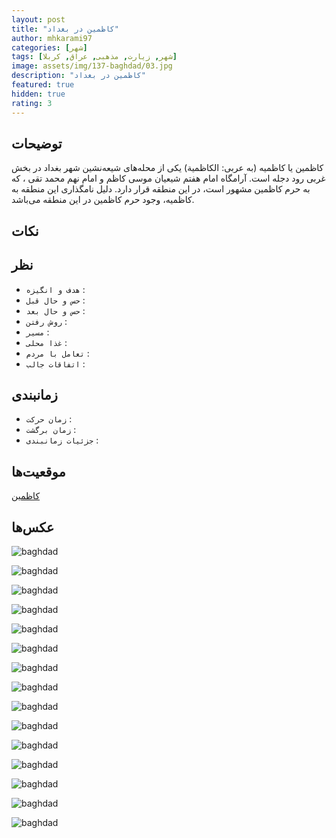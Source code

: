 ```yaml
---
layout: post
title: "کاظمین در بغداد"
author: mhkarami97
categories: [شهر]
tags: [شهر, زیارت, مذهبی, عراق, کربلا]
image: assets/img/137-baghdad/03.jpg
description: "کاظمین در بغداد"
featured: true
hidden: true
rating: 3
---
```


## توضیحات
کاظمین یا کاظمیه (به عربی: الكاظمية) یکی از محله‌های شیعه‌نشین شهر بغداد در بخش غربی رود دجله است. آرامگاه امام هفتم شیعیان موسی کاظم و امام نهم محمد تقی ، که به حرم کاظمین مشهور است، در این منطقه قرار دارد. دلیل نامگذاری این منطقه به کاظمیه، وجود حرم کاظمین در این منطقه می‌باشد.  

## نکات


## نظر
 - `هدف و انگیزه` : 
 - `حس و حال قبل` : 
 - `حس و حال بعد` : 
 - `روش رفتن` : 
 - `مسیر` : 
 - `غذا محلی` : 
 - `تعامل با مردم` : 
 - `اتفاقات جالب` : 

## زمانبندی
 - `زمان حرکت` : 
 - `زمان برگشت` : 
 - `جزئیات زمانبندی` : 

## موقعیت‌ها
[کاظمین](https://www.google.com/maps/place/%D8%A7%D9%84%D8%A7%D9%85%D8%A7%D9%85+%D9%85%D9%88%D8%B3%D9%89+%D8%A7%D9%84%D9%83%D8%A7%D8%B8%D9%85%E2%80%AD/@33.3707757,44.3148672,14z/data=!4m6!3m5!1s0x15577900618c8add:0xa14f6ebdd354e21b!8m2!3d33.3801763!4d44.3382015!16s%2Fg%2F11vwkm86zm?entry=ttu&g_ep=EgoyMDI1MDcyMy4wIKXMDSoASAFQAw%3D%3D)  

## عکس‌ها

![baghdad](/assets/img/137-baghdad/01.jpg)  

![baghdad](/assets/img/137-baghdad/02.jpg)  

![baghdad](/assets/img/137-baghdad/03.jpg)  

![baghdad](/assets/img/137-baghdad/04.jpg)  

![baghdad](/assets/img/137-baghdad/05.jpg)  

![baghdad](/assets/img/137-baghdad/06.jpg)  

![baghdad](/assets/img/137-baghdad/07.jpg)  

![baghdad](/assets/img/137-baghdad/08.jpg)  

![baghdad](/assets/img/137-baghdad/09.jpg)  

![baghdad](/assets/img/137-baghdad/10.jpg)  

![baghdad](/assets/img/137-baghdad/11.jpg)  

![baghdad](/assets/img/137-baghdad/12.jpg)  

![baghdad](/assets/img/137-baghdad/13.jpg)  

![baghdad](/assets/img/137-baghdad/14.jpg)  

![baghdad](/assets/img/137-baghdad/15.jpg)  